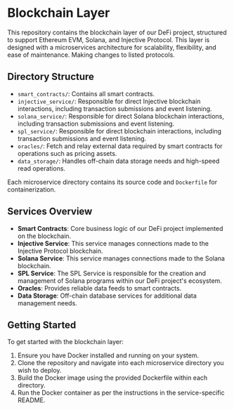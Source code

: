 # Blockchain Layer

This repository contains the blockchain layer of our DeFi project, structured to support Ethereum EVM, Solana, and Injective Protocol. This layer is designed with a microservices architecture for scalability, flexibility, and ease of maintenance. Making changes to listed protocols.

## Directory Structure

- `smart_contracts/`: Contains all smart contracts.
- `injective_service/`: Responsible for direct Injective blockchain interactions, including transaction submissions and event listening.
- `solana_service/`: Responsible for direct Solana blockchain interactions, including transaction submissions and event listening.
- `spl_service/`: Responsible for direct blockchain interactions, including transaction submissions and event listening.
- `oracles/`: Fetch and relay external data required by smart contracts for operations such as pricing assets.
- `data_storage/`: Handles off-chain data storage needs and high-speed read operations.


Each microservice directory contains its source code and `Dockerfile` for containerization.

## Services Overview

- **Smart Contracts**: Core business logic of our DeFi project implemented on the blockchain.
- **Injective Service**: This service manages connections made to the Injective Protocol blockchain.
- **Solana Service**: This service manages connections made to the Solana blockchain.
- **SPL Service**: The SPL Service is responsible for the creation and management of Solana programs within our DeFi project's ecosystem.
- **Oracles**: Provides reliable data feeds to smart contracts.
- **Data Storage**: Off-chain database services for additional data management needs.

## Getting Started

To get started with the blockchain layer:
1. Ensure you have Docker installed and running on your system.
2. Clone the repository and navigate into each microservice directory you wish to deploy.
3. Build the Docker image using the provided Dockerfile within each directory.
4. Run the Docker container as per the instructions in the service-specific README.



